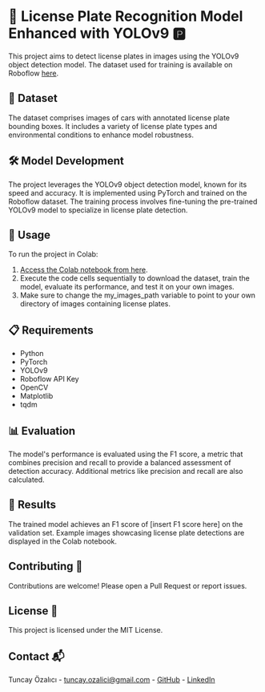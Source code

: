 # 🚗 License Plate Recognition Model Enhanced with YOLOv9 🅿️

This project aims to detect license plates in images using the YOLOv9 object detection model. The dataset used for training is available on Roboflow [here](https://universe.roboflow.com/car-speed-estimation/lph_yv9).

## 📂 Dataset

The dataset comprises images of cars with annotated license plate bounding boxes. It includes a variety of license plate types and environmental conditions to enhance model robustness.

## 🛠️ Model Development

The project leverages the YOLOv9 object detection model, known for its speed and accuracy. It is implemented using PyTorch and trained on the Roboflow dataset. The training process involves fine-tuning the pre-trained YOLOv9 model to specialize in license plate detection.

## 🚀 Usage

To run the project in Colab:

1. [Access the Colab notebook from here](https://colab.research.google.com/drive/1Jlg07L8F7cYtL_l0sf-HzEJe7CCnBVsu?usp=sharing).
2. Execute the code cells sequentially to download the dataset, train the model, evaluate its performance, and test it on your own images.
3. Make sure to change the my_images_path variable to point to your own directory of images containing license plates.

## 📋 Requirements

- Python
- PyTorch
- YOLOv9
- Roboflow API Key
- OpenCV
- Matplotlib
- tqdm

## 📊 Evaluation

The model's performance is evaluated using the F1 score, a metric that combines precision and recall to provide a balanced assessment of detection accuracy. Additional metrics like precision and recall are also calculated.

## 🌟 Results

The trained model achieves an F1 score of [insert F1 score here] on the validation set. Example images showcasing license plate detections are displayed in the Colab notebook.

## Contributing 🤝

Contributions are welcome! Please open a Pull Request or report issues.

## License 📄

This project is licensed under the MIT License.

## Contact 📬

Tuncay Özalıcı - tuncay.ozalici@gmail.com - [GitHub](https://github.com/Tuncayozalici) - [LinkedIn](https://www.linkedin.com/in/tuncay-özalıcı)


